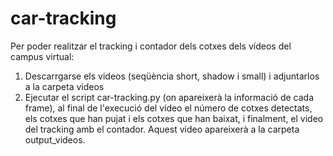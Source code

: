 # car-tracking

Per poder realitzar el tracking i contador dels cotxes dels vídeos del campus virtual:
  1. Descarrgarse els videos (seqüència short, shadow i small) i adjuntarlos a la carpeta videos
  2. Ejecutar el script car-tracking.py (on apareixerà la informació de cada frame), al final de l'execució del vídeo el número de cotxes detectats, els cotxes que han pujat i els cotxes que han baixat, i finalment, el video del tracking amb el contador. Aquest video apareixerà a la carpeta output_videos.

